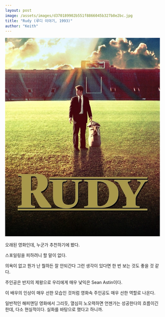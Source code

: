 ```yaml
---
layout: post
image: /assets/images/d370189902b551f8866045b327b8e2bc.jpg
title: "Rudy (루디 이야기, 1993)"
author: "Keith"
---
```


![image](/assets/images/d370189902b551f8866045b327b8e2bc.jpg)







오래된 영화인데, 누군가 추천하기에 봤다.




스포일링을 피하려니 할 말이 없다.




의욕이 없고 뭔가 난 뭘하든 잘 안되간다 그런 생각이 있다면 한 번 보는 것도 좋을 것 같다.




주인공은 반지의 제왕으로 우리에게 매우 낯익은 Sean Astin이다. 




이 배우의 인상이 매우 선한 모습인 것처럼 영화속 주인공도 매우 선한 역할로 나온다.




일반적인 해피앤딩 영화에서 그리듯, 열심히 노오력하면 언젠가는 성공한다의 흐름이긴 한데, 다소 현실적이다. 실화를 바탕으로 했다고 하니까.





